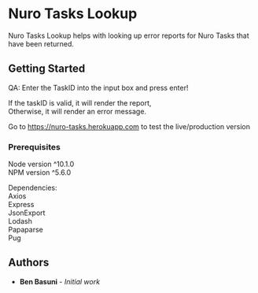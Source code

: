 # Nuro Tasks Lookup

Nuro Tasks Lookup helps with looking up error reports for Nuro Tasks that have been returned.

## Getting Started

QA: Enter the TaskID into the input box and press enter!  

If the taskID is valid, it will render the report,  
Otherwise, it will render an error message.

Go to https://nuro-tasks.herokuapp.com to test the live/production version

### Prerequisites

Node version ^10.1.0  
NPM version ^5.6.0

Dependencies:  
  Axios  
  Express  
  JsonExport  
  Lodash  
  Papaparse  
  Pug  

## Authors

* **Ben Basuni** - *Initial work* 
